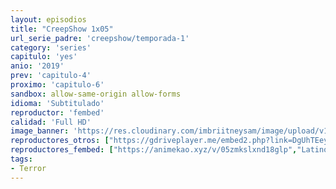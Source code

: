 ```yaml
---
layout: episodios
title: "CreepShow 1x05"
url_serie_padre: 'creepshow/temporada-1'
category: 'series'
capitulo: 'yes'
anio: '2019'
prev: 'capitulo-4'
proximo: 'capitulo-6'
sandbox: allow-same-origin allow-forms
idioma: 'Subtitulado'
reproductor: 'fembed'
calidad: 'Full HD'
image_banner: 'https://res.cloudinary.com/imbriitneysam/image/upload/v1546545022/reason1-banner-min.jpg'
reproductores_otros: ["https://gdriveplayer.me/embed2.php?link=DgUhTEey%252BeXpyjpfdqf7TwUPyg3%252F0%252BWFzvFFkrblhoSf31TG%252Bjs5tgWITSctmFi23tiUqTWJdeQffmK8omqiNISkrz4L5eSLvitVMy2AoH2EfTSd1wZyOXR6yaiQG79S2FQc9fhaaqSHSOUQ88GHtD8UK3PlzP2auxUO4udr%252F1Wt2XAxSkFHmfe5%252BeMWYCFJQbFtKJdSH9GAMNaHgb7Cf4","Latino","https://gdriveplayer.me/embed2.php?link=WkBqXncqO6uoaOTYrB6XSghDoYEWPWJZcIJdc0l5xJdkQBLpHp9BXpLVzyib63Dx3B%252Bv2AcKGqozK2ohJlvFELLFIaphvHaY9OFIuLZ7ugLbJ4xU%252ByILGZTN%252BEXfkK9ReMhGIWDhjNsZZrmPhk2mZZ4nGkFlpmhvao0TZzXaPq9MJAhS2qI61F8BZxCKFWqF9k37D0bAFpSEi4dBAsfYdc","Latino","https://api.cuevana3.io/stream/index.php?file=ek5lbm9xYWNrS0xYMTZLa2xNbkdvY3ZTb3BtZng4TGp6ZFpobGFMUGtOelcwcUZmbWRIVzRkakVuS0JnbEplcG1KUnNZSlRTMGViVTBxZGdsdEhPb3J1dGk2Q1l6c2JMc2NxaVlLRFNsYkxVMHFhbWt0YmE0OG1ncHBlbHk4WT0","Latino","https://mstream.press/6z5wjqyb1t9b","Latino"]
reproductores_fembed: ["https://animekao.xyz/v/05zmkslxnd18glp","Latino","https://feurl.com/v/kg8e5b3z5lmjzkd","Latino"]
tags:
- Terror
---
```












